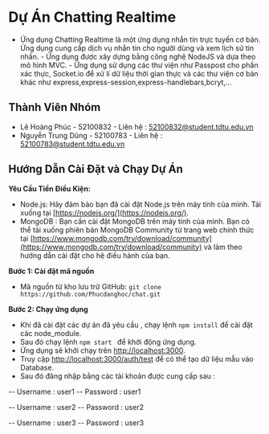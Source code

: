 # Dự Án Chatting Realtime
   - Ứng dụng Chatting Realtime là một ứng dụng nhắn tin trực tuyến cơ bản. Ứng dụng cung cấp dịch vụ nhắn tin cho người dùng và xem lịch sử tin nhắn. 
    - Ứng dụng được xây dựng bằng công nghệ NodeJS và dựa theo mô hình MVC.
    - Ứng dụng sử dụng các thư viện như Passpost cho phần xác thực, Socket.io để xử lí dữ liệu thời gian thực và các thư viện cơ bản khác như express,express-session,express-handlebars,bcryt,...
## Thành Viên Nhóm
- Lê Hoàng Phúc - 52100832 - Liên hệ : 52100832@student.tdtu.edu.vn
- Nguyễn Trung Dũng - 52100783 - Liên hệ : 52100783@student.tdtu.edu.vn

## Hướng Dẫn Cài Đặt và Chạy Dự Án

**Yêu Cầu Tiền Điều Kiện:**

- Node.js: Hãy đảm bảo bạn đã cài đặt Node.js trên máy tính của mình. Tải xuống tại [https://nodejs.org/](https://nodejs.org/).
- MongoDB : Bạn cần cài đặt MongoDB trên máy tính của mình. Bạn có thể tải xuống phiên bản MongoDB Community từ trang web chính thức tại [https://www.mongodb.com/try/download/community](https://www.mongodb.com/try/download/community) và làm theo hướng dẫn cài đặt cho hệ điều hành của bạn.


**Bước 1: Cài đặt mã nguồn**

- Mã nguồn từ kho lưu trữ GitHub: ```git clone https://github.com/Phucdanghoc/chat.git```

**Bước 2: Chạy ứng dụng**

- Khi đã cài đặt các dự án đã yêu cầu , chạy lệnh  ```npm install``` để cài đặt các node_module.
- Sau đó chạy lệnh ```npm start ``` để khởi động ứng dụng.
- Ứng dụng sẽ khởi chạy trên [http://localhost:3000](http://localhost:3000).
- Truy cập [http://localhost:3000/auth/test](http://localhost:3000/auth/test) để có thể tạo dữ liệu mẫu vào Database.
- Sau đó đăng nhập bằng các tài khoản được cung cấp sau : 

 -- Username : user1
 -- Password : user1

 -- Username : user2
 -- Password : user2

 -- Username : user3
 -- Password : user3

 